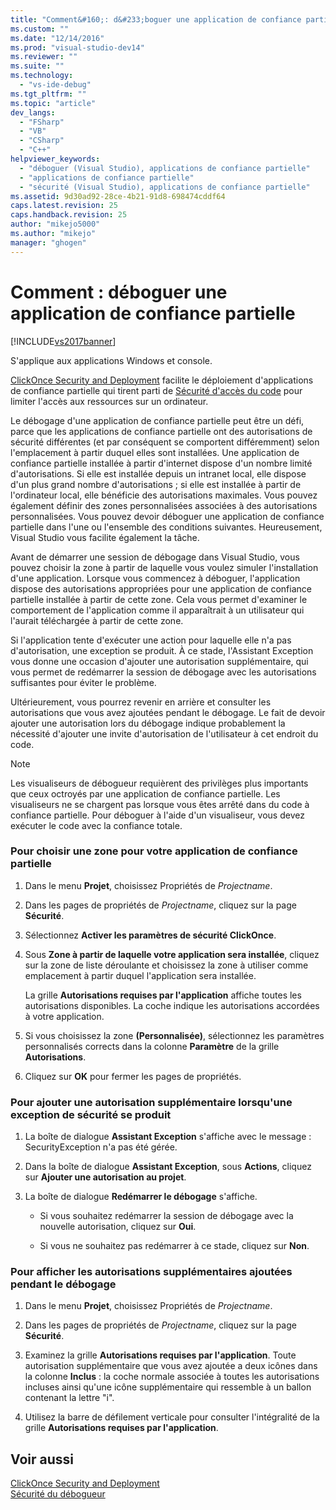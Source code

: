 ```yaml
---
title: "Comment&#160;: d&#233;boguer une application de confiance partielle | Microsoft Docs"
ms.custom: ""
ms.date: "12/14/2016"
ms.prod: "visual-studio-dev14"
ms.reviewer: ""
ms.suite: ""
ms.technology: 
  - "vs-ide-debug"
ms.tgt_pltfrm: ""
ms.topic: "article"
dev_langs: 
  - "FSharp"
  - "VB"
  - "CSharp"
  - "C++"
helpviewer_keywords: 
  - "déboguer (Visual Studio), applications de confiance partielle"
  - "applications de confiance partielle"
  - "sécurité (Visual Studio), applications de confiance partielle"
ms.assetid: 9d30ad92-28ce-4b21-91d8-698474cddf64
caps.latest.revision: 25
caps.handback.revision: 25
author: "mikejo5000"
ms.author: "mikejo"
manager: "ghogen"
---
```

# Comment&#160;: d&#233;boguer une application de confiance partielle
[!INCLUDE[vs2017banner](../code-quality/includes/vs2017banner.md)]

S'applique aux applications Windows et console.  
  
 [ClickOnce Security and Deployment](../deployment/clickonce-security-and-deployment.md) facilite le déploiement d'applications de confiance partielle qui tirent parti de [Sécurité d'accès du code](../Topic/Code%20Access%20Security.md) pour limiter l'accès aux ressources sur un ordinateur.  
  
 Le débogage d'une application de confiance partielle peut être un défi, parce que les applications de confiance partielle ont des autorisations de sécurité différentes \(et par conséquent se comportent différemment\) selon l'emplacement à partir duquel elles sont installées.  Une application de confiance partielle installée à partir d'internet dispose d'un nombre limité d'autorisations.  Si elle est installée depuis un intranet local, elle dispose d'un plus grand nombre d'autorisations ; si elle est installée à partir de l'ordinateur local, elle bénéficie des autorisations maximales.  Vous pouvez également définir des zones personnalisées associées à des autorisations personnalisées.  Vous pouvez devoir déboguer une application de confiance partielle dans l'une ou l'ensemble des conditions suivantes.  Heureusement, Visual Studio vous facilite également la tâche.  
  
 Avant de démarrer une session de débogage dans Visual Studio, vous pouvez choisir la zone à partir de laquelle vous voulez simuler l'installation d'une application.  Lorsque vous commencez à déboguer, l'application dispose des autorisations appropriées pour une application de confiance partielle installée à partir de cette zone.  Cela vous permet d'examiner le comportement de l'application comme il apparaîtrait à un utilisateur qui l'aurait téléchargée à partir de cette zone.  
  
 Si l'application tente d'exécuter une action pour laquelle elle n'a pas d'autorisation, une exception se produit.  À ce stade, l'Assistant Exception vous donne une occasion d'ajouter une autorisation supplémentaire, qui vous permet de redémarrer la session de débogage avec les autorisations suffisantes pour éviter le problème.  
  
 Ultérieurement, vous pourrez revenir en arrière et consulter les autorisations que vous avez ajoutées pendant le débogage.  Le fait de devoir ajouter une autorisation lors du débogage indique probablement la nécessité d'ajouter une invite d'autorisation de l'utilisateur à cet endroit du code.  
  
> [!NOTE]
>  Les visualiseurs de débogueur requièrent des privilèges plus importants que ceux octroyés par une application de confiance partielle.  Les visualiseurs ne se chargent pas lorsque vous êtes arrêté dans du code à confiance partielle.  Pour déboguer à l'aide d'un visualiseur, vous devez exécuter le code avec la confiance totale.  
  
### Pour choisir une zone pour votre application de confiance partielle  
  
1.  Dans le menu **Projet**, choisissez Propriétés de *Projectname*.  
  
2.  Dans les pages de propriétés de *Projectname*, cliquez sur la page **Sécurité**.  
  
3.  Sélectionnez **Activer les paramètres de sécurité ClickOnce**.  
  
4.  Sous **Zone à partir de laquelle votre application sera installée**, cliquez sur la zone de liste déroulante et choisissez la zone à utiliser comme emplacement à partir duquel l'application sera installée.  
  
     La grille **Autorisations requises par l'application** affiche toutes les autorisations disponibles.  La coche indique les autorisations accordées à votre application.  
  
5.  Si vous choisissez la zone **\(Personnalisée\)**, sélectionnez les paramètres personnalisés corrects dans la colonne **Paramètre** de la grille **Autorisations**.  
  
6.  Cliquez sur **OK** pour fermer les pages de propriétés.  
  
### Pour ajouter une autorisation supplémentaire lorsqu'une exception de sécurité se produit  
  
1.  La boîte de dialogue **Assistant Exception** s'affiche avec le message : SecurityException n'a pas été gérée.  
  
2.  Dans la boîte de dialogue **Assistant Exception**, sous **Actions**, cliquez sur **Ajouter une autorisation au projet**.  
  
3.  La boîte de dialogue **Redémarrer le débogage** s'affiche.  
  
    -   Si vous souhaitez redémarrer la session de débogage avec la nouvelle autorisation, cliquez sur **Oui**.  
  
    -   Si vous ne souhaitez pas redémarrer à ce stade, cliquez sur **Non**.  
  
### Pour afficher les autorisations supplémentaires ajoutées pendant le débogage  
  
1.  Dans le menu **Projet**, choisissez Propriétés de *Projectname*.  
  
2.  Dans les pages de propriétés de *Projectname*, cliquez sur la page **Sécurité**.  
  
3.  Examinez la grille **Autorisations requises par l'application**.  Toute autorisation supplémentaire que vous avez ajoutée a deux icônes dans la colonne **Inclus** : la coche normale associée à toutes les autorisations incluses ainsi qu'une icône supplémentaire qui ressemble à un ballon contenant la lettre "i".  
  
4.  Utilisez la barre de défilement verticale pour consulter l'intégralité de la grille **Autorisations requises par l'application**.  
  
## Voir aussi  
 [ClickOnce Security and Deployment](../deployment/clickonce-security-and-deployment.md)   
 [Sécurité du débogueur](../debugger/debugger-security.md)